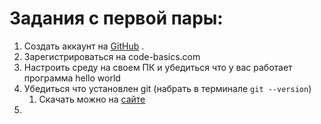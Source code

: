 # Задания с первой пары:

1. Создать аккаунт на [GitHub](https://github.com/) .
2. Зарегистрироваться на code-basics.com
3. Настроить среду на своем ПК и убедиться что у вас работает программа hello world
4. Убедиться что установлен git (набрать в терминале ```git --version```)
   1. Скачать можно на [сайте](https://git-scm.com/)
5.